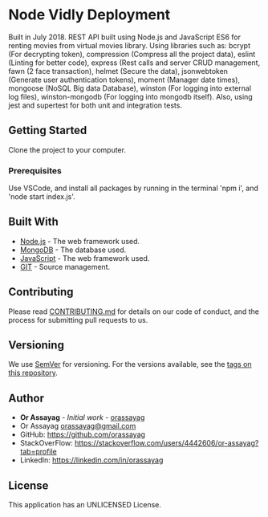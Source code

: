 # Node Vidly Deployment

Built in July 2018. REST API built using Node.js and JavaScript ES6 for renting movies from virtual movies library. Using libraries such as: bcrypt (For decrypting token), compression (Compress all the project data), eslint (Linting for better code), express (Rest calls and server CRUD management, fawn (2 face transaction), helmet (Secure the data), jsonwebtoken (Generate user authentication tokens), moment (Manager date times), mongoose (NoSQL Big data Database), winston (For logging into external log files), winston-mongodb (For logging into mongodb itself). Also, using jest and supertest for both unit and integration tests.

## Getting Started

Clone the project to your computer.

### Prerequisites

Use VSCode, and install all packages by running in the terminal 'npm i', and 'node start index.js'.

## Built With

* [Node.js](https://nodejs.org/en/) - The web framework used.
* [MongoDB](https://www.mongodb.com/) - The database used.
* [JavaScript](https://javascript.info/) - The web framework used.
* [GIT](https://git-scm.com/) - Source management.

## Contributing

Please read [CONTRIBUTING.md](https://gist.github.com/PurpleBooth/b24679402957c63ec426) for details on our code of conduct, and the process for submitting pull requests to us.

## Versioning

We use [SemVer](http://semver.org/) for versioning. For the versions available, see the [tags on this repository](https://github.com/your/project/tags).

## Author

* **Or Assayag** - *Initial work* - [orassayag](https://github.com/orassayag)
* Or Assayag <orassayag@gmail.com>
* GitHub: https://github.com/orassayag
* StackOverFlow: https://stackoverflow.com/users/4442606/or-assayag?tab=profile
* LinkedIn: https://linkedin.com/in/orassayag

## License

This application has an UNLICENSED License.